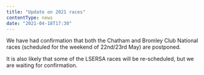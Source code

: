 ```yaml
---
title: "Update on 2021 races"
contentType: news
date: "2021-04-18T17:30"
---
```


We have had confirmation that both the Chatham and Bromley Club National races (scheduled for the
weekend of 22nd/23rd May) are postponed.

It is also likely that some of the LSERSA races will be re-scheduled, but we are waiting for
confirmation.
